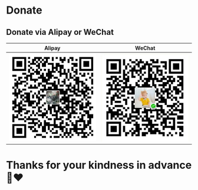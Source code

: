 # Donate

## Donate via Alipay or WeChat

| Alipay                                                                                      | WeChat                                                                                      |
|:-------------------------------------------------------------------------------------------:|:-------------------------------------------------------------------------------------------:|
| <img src="https://github.com/Yggdroot/SponsorMe/blob/main/alipay.jpg?raw=true" width="300"> | <img src="https://github.com/Yggdroot/SponsorMe/blob/main/wechat.jpg?raw=true" width="300"> |

# Thanks for your kindness in advance :pray::heart:
